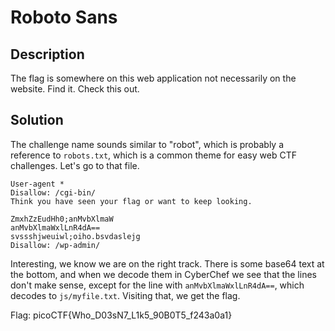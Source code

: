 # Roboto Sans

## Description
The flag is somewhere on this web application not necessarily on the website. Find it.
Check this out.

## Solution
The challenge name sounds similar to "robot", which is probably a reference
to `robots.txt`, which is a common theme for easy web CTF challenges.
Let's go to that file.
```
User-agent *
Disallow: /cgi-bin/
Think you have seen your flag or want to keep looking.

ZmxhZzEudHh0;anMvbXlmaW
anMvbXlmaWxlLnR4dA==
svssshjweuiwl;oiho.bsvdaslejg
Disallow: /wp-admin/
```
Interesting, we know we are on the right track. There is some base64 text at
the bottom, and when we decode them in CyberChef we see that the lines don't
make sense, except for the line with `anMvbXlmaWxlLnR4dA==`, which decodes
to `js/myfile.txt`. Visiting that, we get the flag.

Flag: picoCTF{Who_D03sN7_L1k5_90B0T5_f243a0a1}